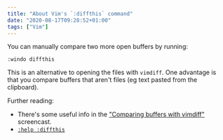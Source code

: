 ```yaml
---
title: "About Vim's `:diffthis` command"
date: "2020-08-17T09:28:52+01:00"
tags: ["Vim"]
---
```


You can manually compare two more open buffers by running:

```vim
:windo diffthis
```

This is an alternative to opening the files with `vimdiff`. One advantage is
that you compare buffers that aren't files (eg text pasted from the clipboard).

Further reading:

- There's some useful info in the
  ["Comparing buffers with vimdiff"](http://vimcasts.org/episodes/comparing-buffers-with-vimdiff/)
  screencast.
- [`:help :diffthis`](http://vimdoc.sourceforge.net/htmldoc/diff.html#:diffthis)
